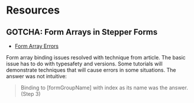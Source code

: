 # Resources

## GOTCHA: Form Arrays in Stepper Forms

- [Form Array Errors](https://dontpaniclabs.com/blog/post/2022/01/05/how-to-use-angular-formarrays-within-formgroups-in-reactive-forms/)

Form array binding issues resolved with technique from article. The basic issue has to do with typesafety and versions. Some tutorials will demonstrate techniques that will cause errors in some situations. The answer was not intuitive:

> Binding to [formGroupName] with index as its name was the answer. (Step 3)
